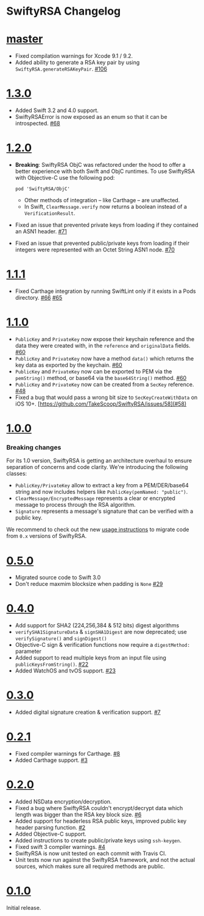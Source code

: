 SwiftyRSA Changelog
===================

# [master]

 - Fixed compilation warnings for Xcode 9.1 / 9.2.
 - Added ability to generate a RSA key pair by using `SwiftyRSA.generateRSAKeyPair`.
   [#106](https://github.com/TakeScoop/SwiftyRSA/issues/106)

# [1.3.0]

 - Added Swift 3.2 and 4.0 support.
 - SwiftyRSAError is now exposed as an enum so that it can be introspected.
   [#68](https://github.com/TakeScoop/SwiftyRSA/issues/68)

# [1.2.0]

 - **Breaking**: SwiftyRSA ObjC was refactored under the hood to offer a better experience with both Swift and ObjC runtimes. To use SwiftyRSA with Objective-C use the following pod:

   ```
   pod 'SwiftyRSA/ObjC'
   ```

    - Other methods of integration – like Carthage – are unaffected.
    - In Swift, `ClearMessage.verify` now returns a boolean instead of a `VerificationResult`.
 
 - Fixed an issue that prevented private keys from loading if they contained an ASN1 header.
   [#71](https://github.com/TakeScoop/SwiftyRSA/issues/71)
 - Fixed an issue that prevented public/private keys from loading if their integers were represented with an Octet String ASN1 node.
   [#70](https://github.com/TakeScoop/SwiftyRSA/issues/70)

# [1.1.1]

 - Fixed Carthage integration by running SwiftLint only if it exists in a Pods directory.
   [#66](https://github.com/TakeScoop/SwiftyRSA/issues/66)
   [#65](https://github.com/TakeScoop/SwiftyRSA/issues/65)
   
# [1.1.0]

 - `PublicKey` and `PrivateKey` now expose their keychain reference and the data they were created with, in the `reference` and `originalData` fields.
   [#60](https://github.com/TakeScoop/SwiftyRSA/issues/60)
 - `PublicKey` and `PrivateKey` now have a method `data()` which returns the key data as exported by the keychain.
	[#60](https://github.com/TakeScoop/SwiftyRSA/issues/60)
 - `PublicKey` and `PrivateKey` now can be exported to PEM via the `pemString()` method, or base64 via the `base64String()` method.
   [#60](https://github.com/TakeScoop/SwiftyRSA/issues/60)
 - `PublicKey` and `PrivateKey` now can be created from a `SecKey` reference.
   [#48](https://github.com/TakeScoop/SwiftyRSA/issues/48)
 - Fixed a bug that would pass a wrong bit size to `SecKeyCreateWithData` on iOS 10+.
   [https://github.com/TakeScoop/SwiftyRSA/issues/58](#58)

# [1.0.0]

### Breaking changes

For its 1.0 version, SwiftyRSA is getting an architecture overhaul to ensure separation of concerns and code clarity. We're introducing the following classes:

 - `PublicKey/PrivateKey` allow to extract a key from a PEM/DER/base64 string and now includes helpers like `PublicKey(pemNamed: "public")`.
 - `ClearMessage/EncryptedMessage` represents a clear or encrypted message to process through the RSA algorithm.
 - `Signature` represents a message's signature that can be verified with a public key.

We recommend to check out the new [usage instructions](./README.md) to migrate code from `0.x` versions of SwiftyRSA.

# [0.5.0]

 - Migrated source code to Swift 3.0
 - Don't reduce maxmim blocksize when padding is `None` [#29](https://github.com/TakeScoop/SwiftyRSA/issues/29)

# [0.4.0]

 - Add support for SHA2 (224,256,384 & 512 bits) digest algorithms
 - `verifySHA1SignatureData` & `signSHA1Digest` are now deprecated; use `verifySignature()`
   and `signDigest()`
 - Objective-C sign & verification functions now require a `digestMethod:` parameter
 - Added support to read multiple keys from an input file using `publicKeysFromString()`.
	[#22](https://github.com/TakeScoop/SwiftyRSA/pull/22)
 - Added WatchOS and tvOS support.
   [#23](https://github.com/TakeScoop/SwiftyRSA/pull/23)

# [0.3.0]

 - Added digital signature creation & verification support.
 [#7](https://github.com/TakeScoop/SwiftyRSA/pull/7)

# [0.2.1]

 - Fixed compiler warnings for Carthage.
	[#8](https://github.com/TakeScoop/SwiftyRSA/issues/8)
 - Added Carthage support.
   [#3](https://github.com/TakeScoop/SwiftyRSA/issues/3)

# [0.2.0]

 - Added NSData encryption/decryption.
 - Fixed a bug where SwiftyRSA couldn't encrypt/decrypt data which length was bigger than the RSA key block size.
   [#6](https://github.com/TakeScoop/SwiftyRSA/issues/6)
 - Added support for headerless RSA public keys, improved public key header parsing function.
   [#2](https://github.com/TakeScoop/SwiftyRSA/issues/2)
 - Added Objective-C support.
 - Added instructions to create public/private keys using `ssh-keygen`.
 - Fixed swift 3 compiler warnings.
   [#4](https://github.com/TakeScoop/SwiftyRSA/issues/4)
 - SwiftyRSA is now unit tested on each commit with Travis CI.
 - Unit tests now run against the SwiftyRSA framework, and not the actual sources, which makes sure all required methods are public.

# [0.1.0]

Initial release.

[master]: https://github.com/TakeScoop/SwiftyRSA/tree/master
[1.3.0]: https://github.com/TakeScoop/SwiftyRSA/releases/tag/1.3.0
[1.2.0]: https://github.com/TakeScoop/SwiftyRSA/releases/tag/1.2.0
[1.1.1]: https://github.com/TakeScoop/SwiftyRSA/releases/tag/1.1.1
[1.1.0]: https://github.com/TakeScoop/SwiftyRSA/releases/tag/1.1.0
[1.0.0]: https://github.com/TakeScoop/SwiftyRSA/releases/tag/1.0.0
[0.5.0]: https://github.com/TakeScoop/SwiftyRSA/releases/tag/0.5.0
[0.4.0]: https://github.com/TakeScoop/SwiftyRSA/releases/tag/0.4.0
[0.3.0]: https://github.com/TakeScoop/SwiftyRSA/releases/tag/0.3.0
[0.2.1]: https://github.com/TakeScoop/SwiftyRSA/releases/tag/0.2.1
[0.2.0]: https://github.com/TakeScoop/SwiftyRSA/releases/tag/0.2.0
[0.1.0]: https://github.com/TakeScoop/SwiftyRSA/releases/tag/0.1.0
